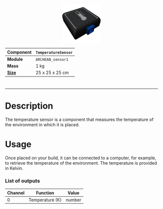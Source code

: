 <p align="center">
  <img src="TemperatureSensor.png" />
</p>

|Component|`TemperatureSensor`|
|---|---|
|**Module**|`ARCHEAN_sensor1`|
|**Mass**|1 kg|
|[**Size**](# "Based on the component's occupancy in a fixed 25cm grid.")|25 x 25 x 25 cm|
#
---

# Description
The temperature sensor is a component that measures the temperature of the environment in which it is placed.

# Usage
Once placed on your build, it can be connected to a computer, for example, to retrieve the temperature of the environment. The temperature is provided in Kelvin.

### List of outputs
|Channel|Function|Value|
|---|---|---|
|0|Temperature (K)|number|
